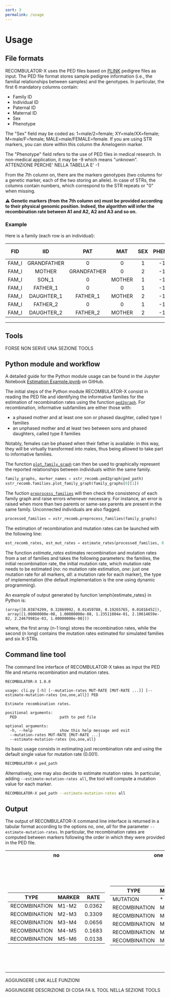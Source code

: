 ```yaml
---
sort: 3
permalink: /usage
---
```


# Usage

## File formats

RECOMBULATOR-X uses the PED files based on [PLINK](https://www.cog-genomics.org/plink/) pedigree files as input. The PED file format stores sample pedigree information (i.e., the familial relationships between samples) and the genotypes.
In particular, the first 6 mandatory columns contain: 

* Family ID
* Individual ID
* Paternal ID
* Maternal ID
* Sex
* Phenotype

The "Sex" field may be coded as: 1=male/2=female; XY=male/XX=female; M=male/F=female; MALE=male/FEMALE=female. If you are using STR markers, you can store within this column the Amelogenin marker. 

The "Phenotype" field refers to the use of PED files in medical research. In non-medical application, it may be -9 which means "unknown".  ATTENZIONE PERCHE' NELLA TABELLA E' -1
        
From the 7th column on, there are the markers genotypes (two columns for a genetic marker, each of the two storing an allele). In case of STRs, the columns contain  numbers, which correspond to the STR repeats or "0" when missing. 

:warning: **Genetic markers (from the 7th column on) must be provided according to their physical genomic position. Indeed, the algorithm will infer the recombination rate between A1 and A2, A2 and A3 and so on.** 

### Example

Here is a family (each row is an individual):

| **FID** |   **IID**   |   **PAT**   | **MAT** | **SEX** | **PHENO** | **STR-A1** | **STR-A2** | **STR-A1** | **STR-A2** | **STR-A1** | **STR-A2** |
|:-------:|:-----------:|:-----------:|:-------:|:-------:|:---------:|:----------:|:----------:|:----------:|:----------:|:----------:|:----------:|
| FAM_I | GRANDFATHER | 0           | 0       | 1       | -1        | 12         | 0          | 29         | 0          | 39         | 0          |
| FAM_I | MOTHER      | GRANDFATHER | 0       | 2       | -1        | 12         | 16         | 27         | 29         | 34         | 39         |
| FAM_I | SON_1       | 0           | MOTHER  | 1       | -1        | 12         | 0          | 29         | 0          | 34         | 0          |
| FAM_I | FATHER_1    | 0           | 0       | 1       | -1        | 14         | 0          | 21         | 0          | 37         | 0          |
| FAM_I | DAUGHTER_1  | FATHER_1    | MOTHER  | 2       | -1        | 14         | 16         | 21         | 27         | 34         | 37         |
| FAM_I | FATHER_2    | 0           | 0       | 1       | -1        | 18         | 0          | 25         | 0          | 36         | 0          |
| FAM_I | DAUGHTER_2  | FATHER_2    | MOTHER  | 2       | -1        | 12         | 18         | 25         | 29         | 36         | 39         |

---

## Tools

FORSE NON SERVE UNA SEZIONE TOOLS

## Python module and workflow

A detailed guide for the Python module usage can be found in the Jupyter Notebook [Estimation Example.ipynb](LINK) on GitHub.

The initial steps of the Python module RECOMBULATOR-X consist in reading the PED file and identifying the informative families for the estimation of recombination rates using the function [`ped2graph`](LINK). For recombination, informative subfamilies are either those with:

- a phased mother and at least one son or phased daughter, called type I families
- an unphased mother and at least two between sons and phased daughters, called type II families

Notably, females can be phased when their father is available: in this way, they will be virtually transformed into males, thus being allowed to take part to informative families.
 
The function [`plot_family_graph`](LINK) can then be used to graphically represent the reported relationships between individuals within the same family. 

```Python
family_graphs, marker_names = xstr_recomb.ped2graph(ped_path)
xstr_recomb.families.plot_family_graph(family_graphs[0][1]) 
```

The fuction [`preprocess_families`](LINK) will then check the consistency of each family graph and raise errors whenever necessary. For instance, an error is raised when more than two parents or same-sex parents are present in the same family. Unconnected individuals are also flagged.

```Python
processed_families = xstr_recomb.preprocess_families(family_graphs)
```

The estimation of recombination and mutation rates can be launched with the following line:

```Python
est_recomb_rates, est_mut_rates = estimate_rates(processed_families, 0.1, 0.1, estimate_mutation_rates='all')
```

The function *estimate_rates* estimates recombination and mutation rates from a set of families and takes the following parameters: the families, the initial recombination rate, the initial mutation rate, which mutation rate needs to be estimated (*no*: no mutation rate estimation, *one*: just one mutation rate for all markers, *all*: a mutation rate for each marker), the type of implementation (the default implementation is the one using dynamic programming).

An example of output generated by function \emph{estimate_rates} in Python is: 

```    
(array([0.03874299, 0.32869992, 0.01459788, 0.19265765, 0.01016452]),
 array([1.00000000e-08, 1.00000000e-08, 1.23511804e-01, 2.10614659e-02, 2.24679981e-03, 1.00000000e-08]))
```
       
where, the first array (n-1 long) stores the recombination rates, while the second (n long) contains the mutation rates estimated for simulated families and six X-STRs.

## Command line tool

The command line interface of RECOMBULATOR-X takes as input the PED file and returns recombination and mutation rates.  

```text
RECOMBULATOR-X 1.0.0

usage: cli.py [-h] [--mutation-rates MUT-RATE [MUT-RATE ...]] [--estimate-mutation-rates {no,one,all}] PED

Estimate recombination rates.

positional arguments:
  PED                   path to ped file

optional arguments:
  -h, --help            show this help message and exit
  --mutation-rates MUT-RATE [MUT-RATE ...]
  --estimate-mutation-rates {no,one,all}
```

Its basic usage consists in estimating just recombination rate and using the default single value for mutation rate (0.001).

```Bash
RECOMBULATOR-X ped_path
``` 

Alternatively, one may also decide to estimate mutation rates. In particular, adding `--estimate-mutation-rates all`, the tool will compute a mutation value for each marker. 

```Bash
RECOMBULATOR-X ped_path --estimate-mutation-rates all
```

## Output 

The output of RECOMBULATOR-X command line interface is returned in a tabular format according to the options *no*, *one*, *all* for the parameter `--estimate-mutation-rates`. In particular, the recombination rates are computed between markers following the order in which they were provided in the PED file.

<table>
<tr><th> no </th><th> one </th><th> all </th></tr>
        
<tr><td><table></table>

| TYPE          | MARKER | RATE   |       
|---------------|--------|--------|
| RECOMBINATION | M1-M2  | 0.0362 |
| RECOMBINATION | M2-M3  | 0.3309 |
| RECOMBINATION | M3-M4  | 0.0656 |
| RECOMBINATION | M4-M5  | 0.1683 |
| RECOMBINATION | M5-M6  | 0.0138 |

</td><td>

| TYPE          | MARKER | RATE   |       
|---------------|--------|--------|
| MUTATION      | *      | 0.0253 |
| RECOMBINATION | M1-M2  | 0.0323 |
| RECOMBINATION | M2-M3  | 0.3191 |
| RECOMBINATION | M3-M4  | 0.0407 |
| RECOMBINATION | M4-M5  | 0.1634 |
| RECOMBINATION | M5-M6  | 0.0091 |
 
</td><td>
        

| TYPE          | MARKER | RATE   |        
|---------------|--------|--------|
| MUTATION      | M1     | 1e-08  |
| MUTATION      | M2     | 1e-08  |
| MUTATION      | M3     | 0.1420 |
| MUTATION      | M4     | 0.0191 |
| MUTATION      | M5     | 1e-08  |
| MUTATION      | M6     | 1e-08  |
| RECOMBINATION | M1-M2  | 0.0366 |
| RECOMBINATION | M2-M3  | 0.3148 |
| RECOMBINATION | M3-M4  | 0.0214 |
| RECOMBINATION | M4-M5  | 0.1605 |
| RECOMBINATION | M5-M6  | 0.0141 |
        
</td></tr> </table>


AGGIUNGERE LINK ALLE FUNZIONI

AGGIUNGERE DESCRIZIONE DI COSA FA IL TOOL NELLA SEZIONE TOOLS



 




